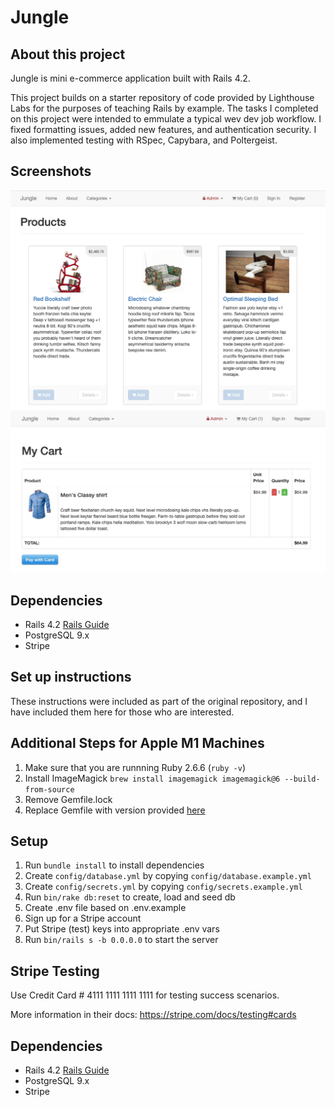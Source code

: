 # Jungle

## About this project
  Jungle is mini e-commerce application built with Rails 4.2.  
  
  This project builds on a starter repository of code provided by Lighthouse Labs for the purposes of teaching Rails by example. The tasks I completed on this project were intended to emmulate a typical wev dev job workflow. I fixed formatting issues, added new features, and authentication security. I also implemented testing with RSpec, Capybara, and Poltergeist.

## Screenshots

!["Screenshot of Home page"](https://github.com/penny-clark/jungle-rails/blob/master/docs/home-page.png?raw=true)
!["Screenshot of My Cart page"](https://github.com/penny-clark/jungle-rails/blob/master/docs/cart-page.png?raw=true)

## Dependencies

* Rails 4.2 [Rails Guide](http://guides.rubyonrails.org/v4.2/)
* PostgreSQL 9.x
* Stripe

## Set up instructions

These instructions were included as part of the original repository, and I have included them here for those who are interested.

## Additional Steps for Apple M1 Machines

1. Make sure that you are runnning Ruby 2.6.6 (`ruby -v`)
1. Install ImageMagick `brew install imagemagick imagemagick@6 --build-from-source`
2. Remove Gemfile.lock
3. Replace Gemfile with version provided [here](https://gist.githubusercontent.com/FrancisBourgouin/831795ae12c4704687a0c2496d91a727/raw/ce8e2104f725f43e56650d404169c7b11c33a5c5/Gemfile)

## Setup

1. Run `bundle install` to install dependencies
2. Create `config/database.yml` by copying `config/database.example.yml`
3. Create `config/secrets.yml` by copying `config/secrets.example.yml`
4. Run `bin/rake db:reset` to create, load and seed db
5. Create .env file based on .env.example
6. Sign up for a Stripe account
7. Put Stripe (test) keys into appropriate .env vars
8. Run `bin/rails s -b 0.0.0.0` to start the server

## Stripe Testing

Use Credit Card # 4111 1111 1111 1111 for testing success scenarios.

More information in their docs: <https://stripe.com/docs/testing#cards>

## Dependencies

* Rails 4.2 [Rails Guide](http://guides.rubyonrails.org/v4.2/)
* PostgreSQL 9.x
* Stripe
